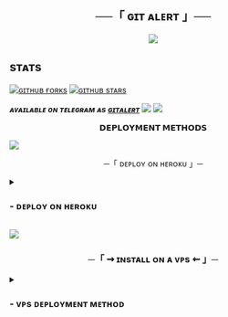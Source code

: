<h2 align="center">
    ──「 ɢɪᴛ ᴀʟᴇʀᴛ 」──
</h2>

<p align="center">
  <img src="https://te.legra.ph/file/57797bf35c4c0997b1aef.jpg">
</p>


## sᴛᴀᴛs

[![ɢɪᴛʜᴜʙ ғᴏʀᴋs](https://img.shields.io/github/forks/codinghub302/GitAlert.svg?style=social&label=ғᴏʀᴋs&maxAge=25920000)](https://github.com/codinghub302/GitAlert/network/) [![ɢɪᴛʜᴜʙ sᴛᴀʀs](https://img.shields.io/github/stars/codinghub302/GitAlert.svg?style=social&label=sᴛᴀʀs&maxAge=25920000)](https://github.com/codinghub302/GitAlert/stargazers/) 


_**ᴀᴠᴀɪʟᴀʙʟᴇ ᴏɴ ᴛᴇʟᴇɢʀᴀᴍ ᴀs [ɢɪᴛᴀʟᴇʀᴛ](https://t.me/SangamMusicBot)**_
<img src="https://user-images.githubusercontent.com/73097560/115834477-dbab4500-a447-11eb-908a-139a6edaec5c.gif">
<img src="https://user-images.githubusercontent.com/73097560/115834477-dbab4500-a447-11eb-908a-139a6edaec5c.gif">

<p align="center">
<b>𝗗𝗘𝗣𝗟𝗢𝗬𝗠𝗘𝗡𝗧 𝗠𝗘𝗧𝗛𝗢𝗗𝗦</b>
</p>

<img src="https://user-images.githubusercontent.com/73097560/115834477-dbab4500-a447-11eb-908a-139a6edaec5c.gif">

<p align="center">
   ─「 ᴅᴇᴩʟᴏʏ ᴏɴ ʜᴇʀᴏᴋᴜ 」─
</h3>
<details>
<summary><h3>
- <b>  ᴅᴇᴩʟᴏʏ ᴏɴ ʜᴇʀᴏᴋᴜ </b>
</h3></summary>

<p align="center"><a href="https://dashboard.heroku.com/new?template=https://github.com/codinghub302/GitAlert"> <img src="https://img.shields.io/badge/Deploy%20On%20Heroku-black?style=for-the-badge&logo=heroku" width="220" height="38.45"/></a></p>


</details>


<img
src="https://user-images.githubusercontent.com/73097560/115834477-dbab4500-a447-11eb-908a-139a6edaec5c.gif">

<h3 align="center">
    ─「 ⇝ ɪɴsᴛᴀʟʟ ᴏɴ ᴀ ᴠᴘs ⇜ 」─
</h3>

<details>
<summary><h3>
- <b> ᴠᴘs ᴅᴇᴘʟᴏʏᴍᴇɴᴛ ᴍᴇᴛʜᴏᴅ </b>
</h3></summary>

- ɪɴsᴛᴀʟʟ ᴀʟʟ ʀᴇᴏ̨ᴜɪʀᴇᴍᴇɴᴛs :
- `pip3 install -r requirements.txt`

- ᴄᴏᴘʏ :
- `config.sample.py`
- ᴇᴅɪᴛ ᴀɴᴅ sᴀᴠᴇ ᴀs :
- `config.py`
- ʀᴜɴ :
- `python3 GitAlert.py`

━━━━━━━━━━━━━━━━━━━━
src="https://user-images.githubusercontent.com/73097560/115834477-dbab4500-a447-11eb-908a-139a6edaec5c.gif">

<h3 align="center">
    ─「 sᴜᴩᴩᴏʀᴛ 」─
</h3>

<p align="center">
<a href="https://telegram.me/AllBotHub"><img src="https://img.shields.io/badge/-Support%20Group-blue.svg?style=for-the-badge&logo=Telegram"></a>
</p>
<p align="center">
<a href="https://telegram.me/SangamOwner"><img src="https://img.shields.io/badge/Sangam%20-blue.svg?style=for-the-badge&logo=Telegram"></a>
</p>

<img src="https://user-images.githubusercontent.com/73097560/115834477-dbab4500-a447-11eb-908a-139a6edaec5c.gif">
━━━━━━━━━━━━━━━━━━━━
<h3 align="center">
    ─「 ᴄʀᴇᴅɪᴛs 」─
</h3>
 <p align="center">
<a href="https://github.com/codinghub302"> <img src="https://img.shields.io/badge/Sangam-black?style=for-the-badge&logo=github" alt="Git Alert" /> </a>
<img src="https://user-images.githubusercontent.com/73097560/115834477-dbab4500-a447-11eb-908a-139a6edaec5c.gif">

